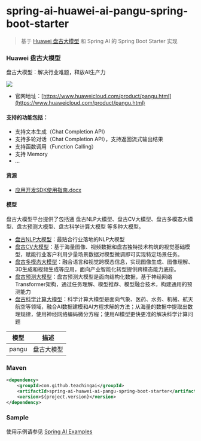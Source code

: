# spring-ai-huawei-ai-pangu-spring-boot-starter

 > 基于 [Huawei 盘古大模型](https://www.huaweicloud.com/product/pangu.html) 和 Spring AI 的 Spring Boot Starter 实现

### Huawei 盘古大模型

盘古大模型：解决行业难题，释放AI生产力

![](https://res-static.hc-cdn.cn/cloudbu-site/china/zh-cn/pangu-new/NEW/1018Pangu/1697768781952456063.png)

- 官网地址：[https://www.huaweicloud.com/product/pangu.html](https://www.huaweicloud.com/product/pangu.html)


#### 支持的功能包括：

- 支持文本生成（Chat Completion API）
- 支持多轮对话（Chat Completion API），支持返回流式输出结果
- 支持函数调用（Function Calling）
- 支持 Memory 
- ...

#### 资源

- [应用开发SDK使用指南.docx](应用开发SDK使用指南.docx)

#### 模型

盘古大模型平台提供了包括通 盘古NLP大模型、盘古CV大模型、盘古多模态大模型、盘古预测大模型、盘古科学计算大模型 等多种大模型。

- [盘古NLP大模型](https://www.huaweicloud.com/product/pangu/nlp.html)：最贴合行业落地的NLP大模型
- [盘古CV大模型](https://www.huaweicloud.com/product/pangu/cv.html)：基于海量图像、视频数据和盘古独特技术构筑的视觉基础模型，赋能行业客户利用少量场景数据对模型微调即可实现特定场景任务。
- [盘古多模态大模型](https://www.huaweicloud.com/product/pangu/multimodal.html)：融合语言和视觉跨模态信息，实现图像生成、图像理解、3D生成和视频生成等应用，面向产业智能化转型提供跨模态能力底座。
- [盘古预测大模型](https://www.huaweicloud.com/product/pangu/predict.html)：盘古预测大模型是面向结构化数据，基于神经网络Transformer架构，通过任务理解、模型推荐、模型融合技术，构建通用的预测能力
- [盘古科学计算大模型](https://www.huaweicloud.com/product/pangu/scientific-computing.html)：科学计算大模型是面向气象、医药、水务、机械、航天航空等领域，融合AI数据建模和AI方程求解的方法；从海量的数据中提取出数理规律，使用神经网络编码微分方程；使用AI模型更快更准的解决科学计算问题

| 模型     |  描述 |
|--------| ------------ |
| pangu	 | 盘古大模型 |


### Maven

``` xml
<dependency>
	<groupId>com.github.teachingai</groupId>
	<artifactId>spring-ai-huawei-ai-pangu-spring-boot-starter</artifactId>
	<version>${project.version}</version>
</dependency>
```


### Sample

使用示例请参见 [Spring AI Examples](https://github.com/TeachingAI/spring-ai-examples)

